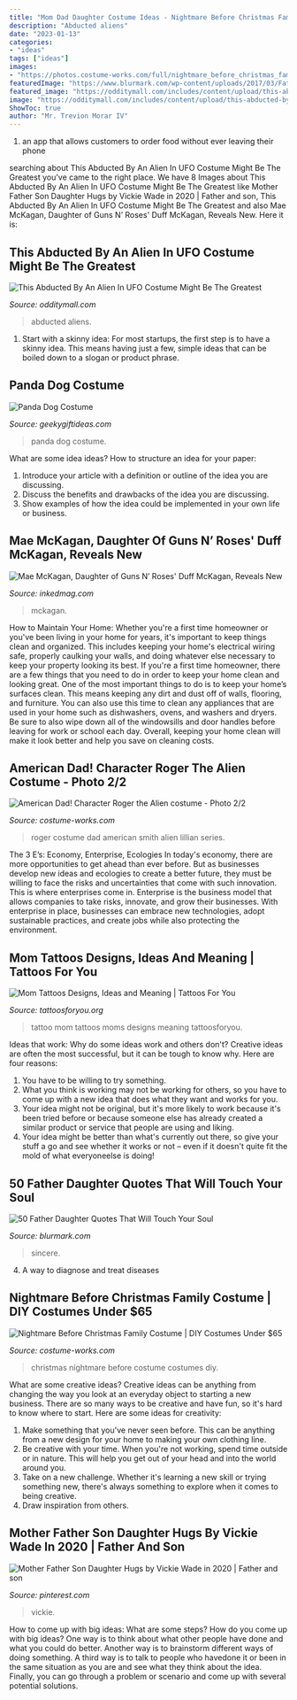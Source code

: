 ```yaml
---
title: "Mom Dad Daughter Costume Ideas - Nightmare Before Christmas Family Costume"
description: "Abducted aliens"
date: "2023-01-13"
categories:
- "ideas"
tags: ["ideas"]
images:
- "https://photos.costume-works.com/full/nightmare_before_christmas_family17.jpg"
featuredImage: "https://www.blurmark.com/wp-content/uploads/2017/03/Father-Daughter-Quotes-40.jpg"
featured_image: "https://odditymall.com/includes/content/upload/this-abducted-by-an-alien-in-ufo-costume-might-be-the-greatest-halloween-idea-ever-8953.jpg"
image: "https://odditymall.com/includes/content/upload/this-abducted-by-an-alien-in-ufo-costume-might-be-the-greatest-halloween-idea-ever-8953.jpg"
ShowToc: true
author: "Mr. Trevion Morar IV"
---
```



1. an app that allows customers to order food without ever leaving their phone

	

		
searching about This Abducted By An Alien In UFO Costume Might Be The Greatest you've came to the right place. We have 8 Images about This Abducted By An Alien In UFO Costume Might Be The Greatest like Mother Father Son Daughter Hugs by Vickie Wade in 2020 | Father and son, This Abducted By An Alien In UFO Costume Might Be The Greatest and also Mae McKagan, Daughter of Guns N’ Roses&#039; Duff McKagan, Reveals New. Here it is:
		
    
## This Abducted By An Alien In UFO Costume Might Be The Greatest

<img loading=lazy src="https://odditymall.com/includes/content/upload/this-abducted-by-an-alien-in-ufo-costume-might-be-the-greatest-halloween-idea-ever-8953.jpg" onerror="this.onerror=null;this.src='https://tse3.mm.bing.net/th?id=OIP.sUArY555Z_kafHp1S0efcAHaKf&amp;pid=15.1';" alt="This Abducted By An Alien In UFO Costume Might Be The Greatest">

_Source: odditymall.com_

>abducted aliens. 

	

1. Start with a skinny idea: For most startups, the first step is to have a skinny idea. This means having just a few, simple ideas that can be boiled down to a slogan or product phrase.

    
## Panda Dog Costume

<img loading=lazy src="https://www.geekygiftideas.com/wp-content/uploads/Panda-Dog-Costume-1.jpg" onerror="this.onerror=null;this.src='https://tse1.mm.bing.net/th?id=OIP.y-PR5JClWphBtQi72u4ehAHaE8&amp;pid=15.1';" alt="Panda Dog Costume">

_Source: geekygiftideas.com_

>panda dog costume. 

	

What are some idea ideas?
How to structure an idea for your paper:
1) Introduce your article with a definition or outline of the idea you are discussing.
2) Discuss the benefits and drawbacks of the idea you are discussing.
3) Show examples of how the idea could be implemented in your own life or business.

    
## Mae McKagan, Daughter Of Guns N’ Roses&#039; Duff McKagan, Reveals New

<img loading=lazy src="https://www.inkedmag.com/.image/t_share/MTY3MDAxNzM2MjgyNjQ2MTg5/gunsnroses-social.jpg" onerror="this.onerror=null;this.src='https://tse2.mm.bing.net/th?id=OIP.c93gsyI4y7zwuLQ1Di7TQAHaEU&amp;pid=15.1';" alt="Mae McKagan, Daughter of Guns N’ Roses&#039; Duff McKagan, Reveals New">

_Source: inkedmag.com_

>mckagan. 

	

How to Maintain Your Home: Whether you're a first time homeowner or you've been living in your home for years, it's important to keep things clean and organized. This includes keeping your home's electrical wiring safe, properly caulking your walls, and doing whatever else necessary to keep your property looking its best.
If you're a first time homeowner, there are a few things that you need to do in order to keep your home clean and looking great. One of the most important things to do is to keep your home’s surfaces clean. This means keeping any dirt and dust off of walls, flooring, and furniture. You can also use this time to clean any appliances that are used in your home such as dishwashers, ovens, and washers and dryers. Be sure to also wipe down all of the windowsills and door handles before leaving for work or school each day. Overall, keeping your home clean will make it look better and help you save on cleaning costs.

    
## American Dad! Character Roger The Alien Costume - Photo 2/2

<img loading=lazy src="http://photos.costume-works.com/full/its_lillian_as_roger_smith.jpg" onerror="this.onerror=null;this.src='https://tse3.mm.bing.net/th?id=OIP.mPOocvYURtxuNEQiPeJQOAHaJ3&amp;pid=15.1';" alt="American Dad! Character Roger the Alien costume - Photo 2/2">

_Source: costume-works.com_

>roger costume dad american smith alien lillian series. 

	

The 3 E’s: Economy, Enterprise, Ecologies
In today's economy, there are more opportunities to get ahead than ever before. But as businesses develop new ideas and ecologies to create a better future, they must be willing to face the risks and uncertainties that come with such innovation. This is where enterprises come in. Enterprise is the business model that allows companies to take risks, innovate, and grow their businesses. With enterprise in place, businesses can embrace new technologies, adopt sustainable practices, and create jobs while also protecting the environment.

    
## Mom Tattoos Designs, Ideas And Meaning | Tattoos For You

<img loading=lazy src="http://www.tattoosforyou.org/wp-content/uploads/2013/10/Tattoo-Ideas-For-Moms.jpg" onerror="this.onerror=null;this.src='https://tse2.mm.bing.net/th?id=OIP.cZqX9_PFtEaQWoos1UyhaAHaLI&amp;pid=15.1';" alt="Mom Tattoos Designs, Ideas and Meaning | Tattoos For You">

_Source: tattoosforyou.org_

>tattoo mom tattoos moms designs meaning tattoosforyou. 

	

Ideas that work: Why do some ideas work and others don't?
Creative ideas are often the most successful, but it can be tough to know why. Here are four reasons:
1. You have to be willing to try something.
2. What you think is working may not be working for others, so you have to come up with a new idea that does what they want and works for you.
3. Your idea might not be original, but it's more likely to work because it's been tried before or because someone else has already created a similar product or service that people are using and liking.
4. Your idea might be better than what's currently out there, so give your stuff a go and see whether it works or not – even if it doesn't quite fit the mold of what everyoneelse is doing!

    
## 50 Father Daughter Quotes That Will Touch Your Soul

<img loading=lazy src="https://www.blurmark.com/wp-content/uploads/2017/03/Father-Daughter-Quotes-40.jpg" onerror="this.onerror=null;this.src='https://tse4.mm.bing.net/th?id=OIP.HLTnlPA_lQtNHN8W5VZijAHaHa&amp;pid=15.1';" alt="50 Father Daughter Quotes That Will Touch Your Soul">

_Source: blurmark.com_

>sincere. 

	

4. A way to diagnose and treat diseases 

    
## Nightmare Before Christmas Family Costume | DIY Costumes Under $65

<img loading=lazy src="https://photos.costume-works.com/full/nightmare_before_christmas_family17.jpg" onerror="this.onerror=null;this.src='https://tse4.mm.bing.net/th?id=OIP.WTmCIQpJyiHpbGpo8uDlmgHaKs&amp;pid=15.1';" alt="Nightmare Before Christmas Family Costume | DIY Costumes Under $65">

_Source: costume-works.com_

>christmas nightmare before costume costumes diy. 

	

What are some creative ideas?
Creative ideas can be anything from changing the way you look at an everyday object to starting a new business. There are so many ways to be creative and have fun, so it's hard to know where to start. Here are some ideas for creativity: 
1. Make something that you've never seen before. This can be anything from a new design for your home to making your own clothing line. 
2. Be creative with your time. When you're not working, spend time outside or in nature. This will help you get out of your head and into the world around you. 
3. Take on a new challenge. Whether it's learning a new skill or trying something new, there's always something to explore when it comes to being creative. 
4. Draw inspiration from others.

    
## Mother Father Son Daughter Hugs By Vickie Wade In 2020 | Father And Son

<img loading=lazy src="https://i.pinimg.com/736x/c0/43/ee/c043ee6bc484d0a4929341fe98fe9fa7.jpg" onerror="this.onerror=null;this.src='https://tse3.mm.bing.net/th?id=OIP.gWX4-kN9X_SYR0LnrfgmZwHaFA&amp;pid=15.1';" alt="Mother Father Son Daughter Hugs by Vickie Wade in 2020 | Father and son">

_Source: pinterest.com_

>vickie. 

	

How to come up with big ideas: What are some steps?
How do you come up with big ideas? One way is to think about what other people have done and what you could do better. Another way is to brainstorm different ways of doing something. A third way is to talk to people who havedone it or been in the same situation as you are and see what they think about the idea. Finally, you can go through a problem or scenario and come up with several potential solutions.

